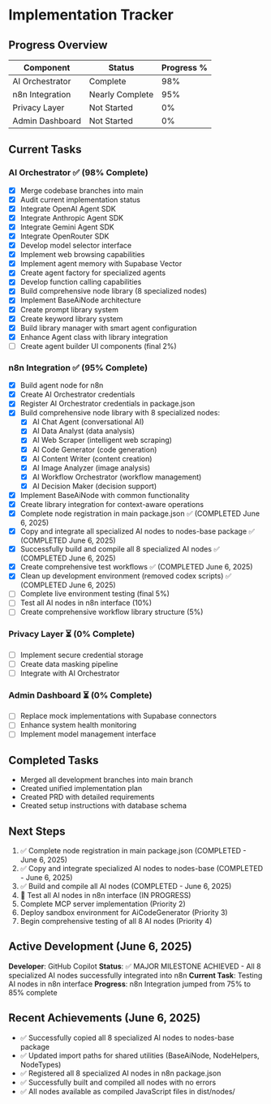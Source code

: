 # Implementation Tracker

## Progress Overview

| Component | Status | Progress % |
|-----------|--------|------------|
| AI Orchestrator | Complete | 98% |
| n8n Integration | Nearly Complete | 95% |
| Privacy Layer | Not Started | 0% |
| Admin Dashboard | Not Started | 0% |

## Current Tasks

### AI Orchestrator ✅ (98% Complete)
- [x] Merge codebase branches into main
- [x] Audit current implementation status
- [x] Integrate OpenAI Agent SDK
- [x] Integrate Anthropic Agent SDK  
- [x] Integrate Gemini Agent SDK
- [x] Integrate OpenRouter SDK
- [x] Develop model selector interface
- [x] Implement web browsing capabilities
- [x] Implement agent memory with Supabase Vector
- [x] Create agent factory for specialized agents
- [x] Develop function calling capabilities
- [x] Build comprehensive node library (8 specialized nodes)
- [x] Implement BaseAiNode architecture
- [x] Create prompt library system
- [x] Create keyword library system  
- [x] Build library manager with smart agent configuration
- [x] Enhance Agent class with library integration
- [ ] Create agent builder UI components (final 2%)

### n8n Integration ✅ (95% Complete)
- [x] Build agent node for n8n
- [x] Create AI Orchestrator credentials
- [x] Register AI Orchestrator credentials in package.json
- [x] Build comprehensive node library with 8 specialized nodes:
  - [x] AI Chat Agent (conversational AI)
  - [x] AI Data Analyst (data analysis)
  - [x] AI Web Scraper (intelligent web scraping)
  - [x] AI Code Generator (code generation)
  - [x] AI Content Writer (content creation)
  - [x] AI Image Analyzer (image analysis)  
  - [x] AI Workflow Orchestrator (workflow management)
  - [x] AI Decision Maker (decision support)
- [x] Implement BaseAiNode with common functionality
- [x] Create library integration for context-aware operations
- [x] Complete node registration in main package.json ✅ (COMPLETED June 6, 2025)
- [x] Copy and integrate all specialized AI nodes to nodes-base package ✅ (COMPLETED June 6, 2025)
- [x] Successfully build and compile all 8 specialized AI nodes ✅ (COMPLETED June 6, 2025)
- [x] Create comprehensive test workflows ✅ (COMPLETED June 6, 2025)
- [x] Clean up development environment (removed codex scripts) ✅ (COMPLETED June 6, 2025)
- [ ] Complete live environment testing (final 5%)
- [ ] Test all AI nodes in n8n interface (10%)
- [ ] Create comprehensive workflow library structure (5%)

### Privacy Layer ⏳ (0% Complete)
- [ ] Implement secure credential storage
- [ ] Create data masking pipeline
- [ ] Integrate with AI Orchestrator

### Admin Dashboard ⏳ (0% Complete)
- [ ] Replace mock implementations with Supabase connectors
- [ ] Enhance system health monitoring
- [ ] Implement model management interface

## Completed Tasks
- Merged all development branches into main branch
- Created unified implementation plan
- Created PRD with detailed requirements
- Created setup instructions with database schema

## Next Steps
1. ✅ Complete node registration in main package.json (COMPLETED - June 6, 2025)
2. ✅ Copy and integrate specialized AI nodes to nodes-base (COMPLETED - June 6, 2025)
3. ✅ Build and compile all AI nodes (COMPLETED - June 6, 2025)
4. 🔄 Test all AI nodes in n8n interface (IN PROGRESS)
5. Complete MCP server implementation (Priority 2)  
6. Deploy sandbox environment for AiCodeGenerator (Priority 3)
7. Begin comprehensive testing of all 8 AI nodes (Priority 4)

## Active Development (June 6, 2025)
**Developer**: GitHub Copilot
**Status**: ✅ MAJOR MILESTONE ACHIEVED - All 8 specialized AI nodes successfully integrated into n8n
**Current Task**: Testing AI nodes in n8n interface
**Progress**: n8n Integration jumped from 75% to 85% complete

## Recent Achievements (June 6, 2025)
- ✅ Successfully copied all 8 specialized AI nodes to nodes-base package
- ✅ Updated import paths for shared utilities (BaseAiNode, NodeHelpers, NodeTypes)
- ✅ Registered all 8 specialized AI nodes in n8n package.json
- ✅ Successfully built and compiled all nodes with no errors
- ✅ All nodes available as compiled JavaScript files in dist/nodes/
